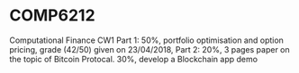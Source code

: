 # COMP6212
Computational Finance CW1
Part 1: 50%, portfolio optimisation and option pricing, grade (42/50) given on 23/04/2018, 
Part 2: 20%, 3 pages paper on the topic of Bitcoin Protocal. 
        30%, develop a Blockchain app demo
